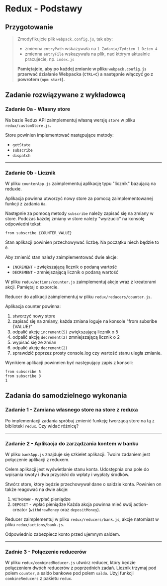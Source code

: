 # Redux - Podstawy

## Przygotowanie
> Zmodyfikujcie plik `webpack.config.js`, tak aby:
> - zmienna `entryPath` wskazywała na `1_Zadania/Tydzien_1_Dzien_4`
> - zmienna `entryFile` wskazywała na plik, nad którym aktualnie pracujecie, np. `index.js`
>
> **Pamiętajcie, aby po każdej zmianie w pliku `webpack.config.js` przerwać działanie Webpacka (`CTRL+C`) a następnie włączyć go z powrotem (`npm start`).**


## Zadanie rozwiązywane z wykładowcą

### Zadanie 0a - Własny store
Na bazie Redux API zaimplementuj własną wersję `store` w pliku `redux/customStore.js`. 

Store powinien implementować następujące metody:

- `getState`
- `subscribe`
- `dispatch`
 
--- 

### Zadanie 0b - Licznik
W pliku `counterApp.js` zaimplementuj aplikację typu "licznik" bazującą na reduxie.

Aplikacja powinna utworzyć nowy store za pomocą zaimplementowanej funkcji z zadania `0a`.

Następnie za pomocą metody `subscribe` należy zapisać się na zmiany w store. Podczas każdej zmiany w store należy "wyrzucić" na konsolę odpowiedni tekst:

`from subscribe {COUNTER_VALUE}`

Stan aplikacji powinien przechowywać liczbę. Na początku niech będzie to `0`.

Aby zmienić stan należy zaimplementować dwie akcje:

- `INCREMENT` - zwiększającą licznik o podaną wartość
- `DECREMENT` - zmniejszającą licznik o podaną wartość

W pliku `redux/actions/counter.js` zaimplementuj akcje wraz z kreatorami akcji. Pamiętaj o exporcie.

Reducer do aplikacji zaimplementuj w pliku `redux/reducers/counter.js`.

Aplikacja counter powinna:
1. stworzyć nowy store
1. zapisać się na zmiany, każda zmiana loguje na konsole "from subsribe {VALUE}"
1. odpalić akcję `increment(5)` zwiększającą licznik o 5
1. odpalić akcję `decrement(2)` zmniejszającą licznik o 2
1. wypisać się ze zmian
1. odpalić akcję `decrement(2)`
1. sprawdzić poprzez prosty console.log czy wartość stanu uległa zmianie.

Wynikiem aplikacji powinnien być następujący zapis z konsoli:
```
from subscribe 5
from subscribe 3
1
```

## Zadania do samodzielnego wykonania

### Zadanie 1 - Zamiana własnego store na store z reduxa
Po implementacji zadania spróbuj zmienić funkcję tworzącą store na tą z biblioteki `redux`. Czy widać różnicę?

---

### Zadanie 2 - Aplikacja do zarządzania kontem w banku

W pliku `bankApp.js` znajduje się szkielet aplikacji. Twoim zadaniem jest połączenie aplikacji z reduxem.

Celem aplikacji jest wyświetlanie stanu konta. Udostępnia ona pole do wpisania kwoty i dwa przyciski do wpłaty i wypłaty środków.

Stwórz store, który będzie przechowywał dane o saldzie konta. Powinien on także reagować na dwie akcje:
1. `WITHDRAW` - wypłać pieniądze
1. `DEPOSIT` - wpłać pieniądze
Każda akcja powinna mieć swój action-creator (`withdrawMoney` oraz `depositMoney`).

Reducer zaimplementuj w pliku `redux/reducers/bank.js`, akcje natomiast w pliku `redux/actions/bank.js`.

Odpowiednio zabezpiecz konto przed ujemnym saldem.

---

### Zadnie 3 - Połączenie reducerów
W pliku `redux/combinedReducer.js` utwórz reducer, który będzie połączeniem dwóch reducerów z poprzednich zadań.
Licznik trzymaj pod polem `counter`, a saldo bankowe pod polem `saldo`. Użyj funkcji `combineReducers` z pakietu `redux`.

